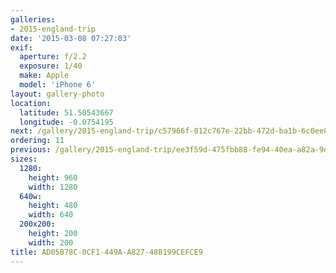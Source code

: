 ```yaml
---
galleries:
- 2015-england-trip
date: '2015-03-08 07:27:03'
exif:
  aperture: f/2.2
  exposure: 1/40
  make: Apple
  model: 'iPhone 6'
layout: gallery-photo
location:
  latitude: 51.50543667
  longitude: -0.0754195
next: /gallery/2015-england-trip/c57966f-012c767e-22bb-472d-ba1b-6c0ee8717996
ordering: 11
previous: /gallery/2015-england-trip/ee3f59d-475fbb88-fe94-40ea-a82a-9d964340dc9d
sizes:
  1280:
    height: 960
    width: 1280
  640w:
    height: 480
    width: 640
  200x200:
    height: 200
    width: 200
title: AD05B78C-0CF1-449A-A827-48B199CEFCE9
---
```

